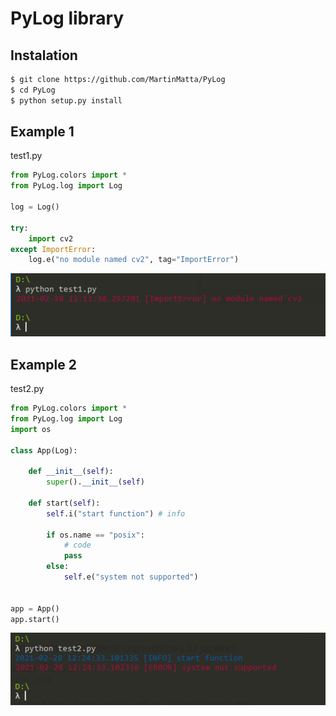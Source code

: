 ﻿# PyLog library

## Instalation

```sh
$ git clone https://github.com/MartinMatta/PyLog
$ cd PyLog
$ python setup.py install
```

## Example 1

test1.py

```python
from PyLog.colors import *
from PyLog.log import Log

log = Log()

try:
    import cv2
except ImportError:
    log.e("no module named cv2", tag="ImportError")
```

![png](images/test1.png)

## Example 2

test2.py

```python
from PyLog.colors import *
from PyLog.log import Log
import os

class App(Log):

    def __init__(self):
        super().__init__(self)

    def start(self):
        self.i("start function") # info

        if os.name == "posix":
            # code
            pass
        else:
            self.e("system not supported")


app = App()
app.start()
```

![png](images/test2.png)